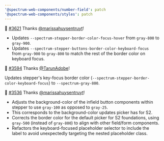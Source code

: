 ```yaml
---
'@spectrum-web-components/number-field': patch
'@spectrum-web-components/styles': patch
---
```


📝 [#​3621](https://github.com/adobe/spectrum-css/pull/​3621) Thanks [@​marissahuysentruyt](https://github.com/​marissahuysentruyt)!

-   Updates `--spectrum-stepper-border-color-focus-hover` from `gray-800` to `gray-900`.
-   Updates `--spectrum-stepper-buttons-border-color-keyboard-focus` from `gray-900` to `gray-800` to match the rest of the border color on keyboard focus.

📝 [#​3594](https://github.com/adobe/spectrum-css/pull/​3594) Thanks [@​TarunAdobe](https://github.com/TarunAdobe)!

Updates stepper's key-focus border color (`--spectrum-stepper-border-color-keyboard-focus`) to `--spectrum-gray-800`.

📝 [#​3536](https://github.com/adobe/spectrum-css/pull/​3536) Thanks [@​marissahuysentruyt](https://github.com/​marissahuysentruyt)!

-   Adjusts the background-color of the infield button components within stepper to use `gray-100` as opposed to `gray-25`.
-   This corresponds to the background-color updates picker has for S2.
-   Corrects the border color for the default picker for S2 foundations, using `gray-500` (instead of `gray-800`) to align with other field/form components.
-   Refactors the keyboard-focused placeholder selector to include the label to avoid unexpectedly targeting the nested placeholder class.
